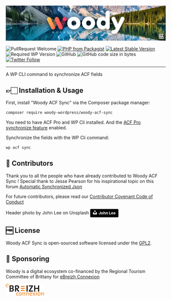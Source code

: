 ![Woody](woody_github_banner.jpg)

![PullRequest Welcome](https://img.shields.io/badge/PR-welcome-brightgreen.svg?style=flat-square)
[![PHP from Packagist](https://img.shields.io/packagist/php-v/woody-wordpress/woody-acf-sync.svg?style=flat-square)](https://php.net/releases/)
[![Latest Stable Version](https://img.shields.io/packagist/v/woody-wordpress/woody-acf-sync.svg?style=flat-square)](https://packagist.org/packages/woody-wordpress/woody-acf-sync)
![Required WP Version](https://img.shields.io/badge/wordpress->=4.8-blue.svg?style=flat-square)
![GitHub](https://img.shields.io/github/license/woody-wordpress/woody-acf-sync.svg?style=flat-square)
![GitHub code size in bytes](https://img.shields.io/github/languages/code-size/woody-wordpress/woody-acf-sync.svg?style=flat-square&color=lightgrey)
[![Twitter Follow](https://img.shields.io/twitter/follow/raccourciagency.svg?label=Twitter&style=social)](https://twitter.com/raccourciagency)

* * *

A WP CLI command to synchronize ACF fields

## 👉🏻 Installation & Usage

First, install "Woody ACF Sync" via the Composer package manager:
```bash
composer require woody-wordpress/woody-acf-sync
```

You need to have ACF Pro and WP Cli installed. And the [ACF Pro synchronize feature](https://www.advancedcustomfields.com/resources/synchronized-json/synchronize) enabled.

Synchronize the fields with the WP Cli command:
```bash
wp acf sync
```

## 👏 Contributors

Thank you to all the people who have already contributed to Woody ACF Sync !
Special thank to Jesse Pearson for his inspirational topic on this forum
[Automatic Synchronized Json](https://support.advancedcustomfields.com/forums/topic/automatic-synchronized-json)

For future contributors, please read our [Contributor Covenant Code of Conduct](CODE_OF_CONDUCT.md)

Header photo by John Lee on Unsplash <a style="background-color:black;color:white;text-decoration:none;padding:4px 6px;font-family:-apple-system, BlinkMacSystemFont, &quot;San Francisco&quot;, &quot;Helvetica Neue&quot;, Helvetica, Ubuntu, Roboto, Noto, &quot;Segoe UI&quot;, Arial, sans-serif;font-size:12px;font-weight:bold;line-height:1.2;display:inline-block;border-radius:3px" href="https://unsplash.com/@john_artifexfilms?utm_medium=referral&amp;utm_campaign=photographer-credit&amp;utm_content=creditBadge" target="_blank" rel="noopener noreferrer" title="Download free do whatever you want high-resolution photos from John Lee"><span style="display:inline-block;padding:2px 3px"><svg xmlns="http://www.w3.org/2000/svg" style="height:12px;width:auto;position:relative;vertical-align:middle;top:-2px;fill:white" viewBox="0 0 32 32"><title>unsplash-logo</title><path d="M10 9V0h12v9H10zm12 5h10v18H0V14h10v9h12v-9z"></path></svg></span><span style="display:inline-block;padding:2px 3px">John Lee</span></a>

## 🆓 License

Woody ACF Sync is open-sourced software licensed under the [GPL2](LICENSE).

## 💝 Sponsoring

Woody is a digital ecosystem co-financed by the Regional Tourism Committee of Brittany for [eBreizh Connexion](http://www.ebreizhconnexion.bzh)

![eBreizh Connexion](logo_ebreizh_connexion.png)
